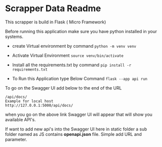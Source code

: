 # **Scrapper Data Readme**

This scrapper is build in Flask ( Micro Framework)

Before running this application make sure you have python installed in your systems.

* create Virtual environment by command
  `python -m venv venv`

* Activate Virtual Environment
  `source venv/bin/activate`
* Install all the requirements.txt by command
  `pip install -r requirements.txt`

* To Run this Application type Below Command
  ``flask --app api run``

To go on the Swagger UI add below to the end of the URL

```
/api/docs/
Example for local host 
http://127.0.0.1:5000/api/docs/
```

when you go on the above link Swagger UI will appear that will show you available API's.

If want to add new api's into the Swagger UI here in static folder a sub folder named as JS contains **openapi.json**
file. Simple add URL and parameter. 


